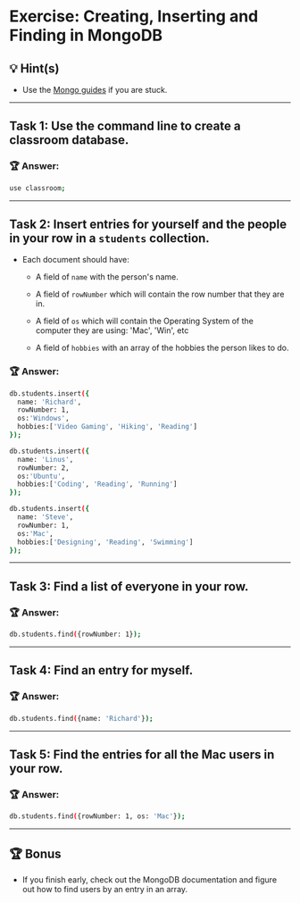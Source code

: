 # Exercise: Creating, Inserting and Finding in MongoDB

## 💡 Hint(s)

* Use the [Mongo guides](https://docs.mongodb.com/guides/) if you are stuck.

---

## __Task 1:__ Use the command line to create a classroom database. 

### 🏆 __Answer:__
```bash
use classroom;
```

---

## __Task 2:__ Insert entries for yourself and the people in your row in a `students` collection.

* Each document should have:

  * A field of `name` with the person's name.

  * A field of `rowNumber` which will contain the row number that they are in.

  * A field of `os` which will contain the Operating System of the computer they are using: 'Mac', 'Win', etc

  * A field of `hobbies` with an array of the hobbies the person likes to do.

### 🏆 __Answer:__
```bash
db.students.insert({
  name: 'Richard', 
  rowNumber: 1, 
  os:'Windows', 
  hobbies:['Video Gaming', 'Hiking', 'Reading'] 
});

db.students.insert({
  name: 'Linus', 
  rowNumber: 2, 
  os:'Ubuntu', 
  hobbies:['Coding', 'Reading', 'Running'] 
});

db.students.insert({
  name: 'Steve', 
  rowNumber: 1, 
  os:'Mac', 
  hobbies:['Designing', 'Reading', 'Swimming'] 
});
```

---

## __Task 3:__  Find a list of everyone in your row.

### 🏆 __Answer:__
```bash
db.students.find({rowNumber: 1});
```

---

## __Task 4:__ Find an entry for myself.

### 🏆 __Answer:__
```bash
db.students.find({name: 'Richard'});
```

---

## __Task 5:__ Find the entries for all the Mac users in your row.

### 🏆 __Answer:__
```bash
db.students.find({rowNumber: 1, os: 'Mac'});
```

---




## 🏆 Bonus 

* If you finish early, check out the MongoDB documentation and figure out how to find users by an entry in an array.
